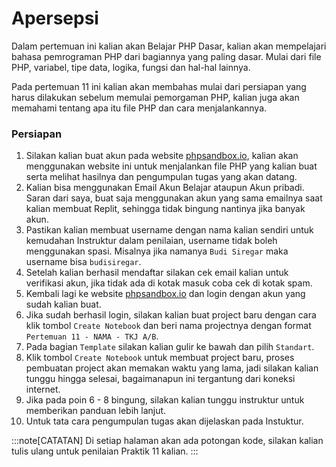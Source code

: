 # Apersepsi

Dalam pertemuan ini kalian akan Belajar PHP Dasar, kalian akan mempelajari bahasa pemrograman PHP dari bagiannya yang paling dasar. Mulai dari file PHP, variabel, tipe data, logika, fungsi dan hal-hal lainnya.

Pada pertemuan 11 ini kalian akan membahas mulai dari persiapan yang harus dilakukan sebelum memulai pemorgaman PHP, kalian juga akan memahami tentang apa itu file PHP dan cara menjalankannya.

### Persiapan

1. Silakan kalian buat akun pada website [phpsandbox.io](https://phpsandbox.io/), kalian akan menggunakan website ini untuk menjalankan file PHP yang kalian buat serta melihat hasilnya dan pengumpulan tugas yang akan datang.
2. Kalian bisa menggunakan Email Akun Belajar ataupun Akun pribadi. Saran dari saya, buat saja menggunakan akun yang sama emailnya saat kalian membuat Replit, sehingga tidak bingung nantinya jika banyak akun.
3. Pastikan kalian membuat username dengan nama kalian sendiri untuk kemudahan Instruktur dalam penilaian, username tidak boleh menggunakan spasi. Misalnya jika namanya `Budi Siregar` maka username bisa `budisiregar`.
4. Setelah kalian berhasil mendaftar silakan cek email kalian untuk verifikasi akun, jika tidak ada di kotak masuk coba cek di kotak spam.
5. Kembali lagi ke website [phpsandbox.io](https://phpsandbox.io/) dan login dengan akun yang sudah kalian buat.
6. Jika sudah berhasil login, silakan kalian buat project baru dengan cara klik tombol `Create Notebook` dan beri nama projectnya dengan format `Pertemuan 11 - NAMA - TKJ A/B`.
7. Pada bagian `Template` silakan kalian gulir ke bawah dan pilih `Standart`.
8. Klik tombol `Create Notebook` untuk membuat project baru, proses pembuatan project akan memakan waktu yang lama, jadi silakan kalian tunggu hingga selesai, bagaimanapun ini tergantung dari koneksi internet.
9. Jika pada poin 6 - 8 bingung, silakan kalian tunggu instruktur untuk memberikan panduan lebih lanjut.
10. Untuk tata cara pengumpulan tugas akan dijelaskan pada Instuktur.

:::note[CATATAN]
Di setiap halaman akan ada potongan kode, silakan kalian tulis ulang untuk penilaian Praktik 11 kalian.
:::

